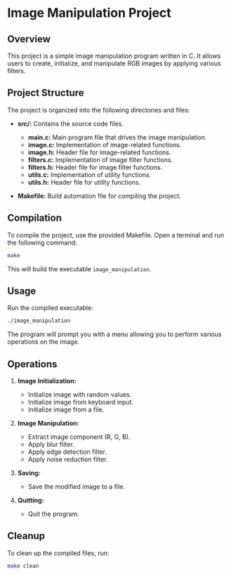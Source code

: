 # Image Manipulation Project

## Overview

This project is a simple image manipulation program written in C. It allows users to create, initialize, and manipulate RGB images by applying various filters.

## Project Structure

The project is organized into the following directories and files:

- **src/:** Contains the source code files.
  - **main.c:** Main program file that drives the image manipulation.
  - **image.c:** Implementation of image-related functions.
  - **image.h:** Header file for image-related functions.
  - **filters.c:** Implementation of image filter functions.
  - **filters.h:** Header file for image filter functions.
  - **utils.c:** Implementation of utility functions.
  - **utils.h:** Header file for utility functions.

- **Makefile:** Build automation file for compiling the project.

## Compilation

To compile the project, use the provided Makefile. Open a terminal and run the following command:

```bash
make
```

This will build the executable `image_manipulation`.

## Usage

Run the compiled executable:

```bash
./image_manipulation
```

The program will prompt you with a menu allowing you to perform various operations on the image.

## Operations

1. **Image Initialization:**
   - Initialize image with random values.
   - Initialize image from keyboard input.
   - Initialize image from a file.

2. **Image Manipulation:**
   - Extract image component (R, G, B).
   - Apply blur filter.
   - Apply edge detection filter.
   - Apply noise reduction filter.

3. **Saving:**
   - Save the modified image to a file.

4. **Quitting:**
   - Quit the program.

## Cleanup

To clean up the compiled files, run:

```bash
make clean
```